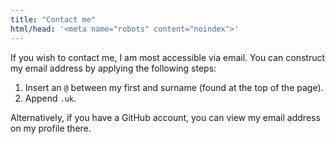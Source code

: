 ```yaml
---
title: "Contact me"
html/head: '<meta name="robots" content="noindex">'
---
```


If you wish to contact me, I am most accessible via email.  You can construct
my email address by applying the following steps:

1. Insert an `@` between my first and surname (found at the top of the page).
2. Append `.uk`.

Alternatively, if you have a GitHub account, you can view my email address on
my profile there.
